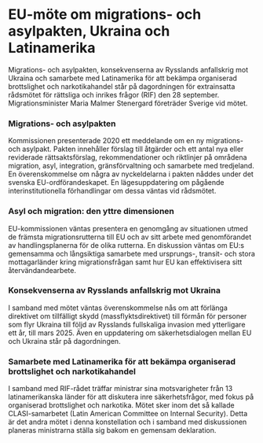 # EU-möte om migrations- och asylpakten, Ukraina och Latinamerika

Migrations\- och asylpakten, konsekvenserna av Rysslands anfallskrig mot Ukraina och samarbete med Latinamerika för att bekämpa organiserad brottslighet och narkotikahandel står på dagordningen för extrainsatta rådsmötet för rättsliga och inrikes frågor (RIF) den 28 september. Migrationsminister Maria Malmer Stenergard företräder Sverige vid mötet.


### Migrations\- och asylpakten

Kommissionen presenterade 2020 ett meddelande om en ny migrations\- och asylpakt. Pakten innehåller förslag till åtgärder och ett antal nya eller reviderade rättsaktsförslag, rekommendationer och riktlinjer på områdena migration, asyl, integration, gränsförvaltning och samarbete med tredjeland. En överenskommelse om några av nyckeldelarna i pakten nåddes under det svenska EU\-ordförandeskapet. En lägesuppdatering om pågående interinstitutionella förhandlingar om dessa väntas vid rådsmötet.

### Asyl och migration: den yttre dimensionen

EU\-kommissionen väntas presentera en genomgång av situationen utmed de främsta migrationsrutterna till EU och av sitt arbete med genomförandet av handlingsplanerna för de olika rutterna. En diskussion väntas om EU:s gemensamma och långsiktiga samarbete med ursprungs\-, transit\- och stora mottagarländer kring migrationsfrågan samt hur EU kan effektivisera sitt återvändandearbete.

### Konsekvenserna av Rysslands anfallskrig mot Ukraina

I samband med mötet väntas överenskommelse nås om att förlänga direktivet om tillfälligt skydd (massflyktsdirektivet) till förmån för personer som flyr Ukraina till följd av Rysslands fullskaliga invasion med ytterligare ett år, till mars 2025\. Även en uppdatering om säkerhetsdialogen mellan EU och Ukraina står på dagordningen.

### Samarbete med Latinamerika för att bekämpa organiserad brottslighet och narkotikahandel

I samband med RIF\-rådet träffar ministrar sina motsvarigheter från 13 latinamerikanska länder för att diskutera inre säkerhetsfrågor, med fokus på organiserad brottslighet och narkotika. Mötet sker inom det så kallade CLASI\-samarbetet (Latin American Committee on Internal Security). Detta är det andra mötet i denna konstellation och i samband med diskussionen planeras ministrarna ställa sig bakom en gemensam deklaration.
